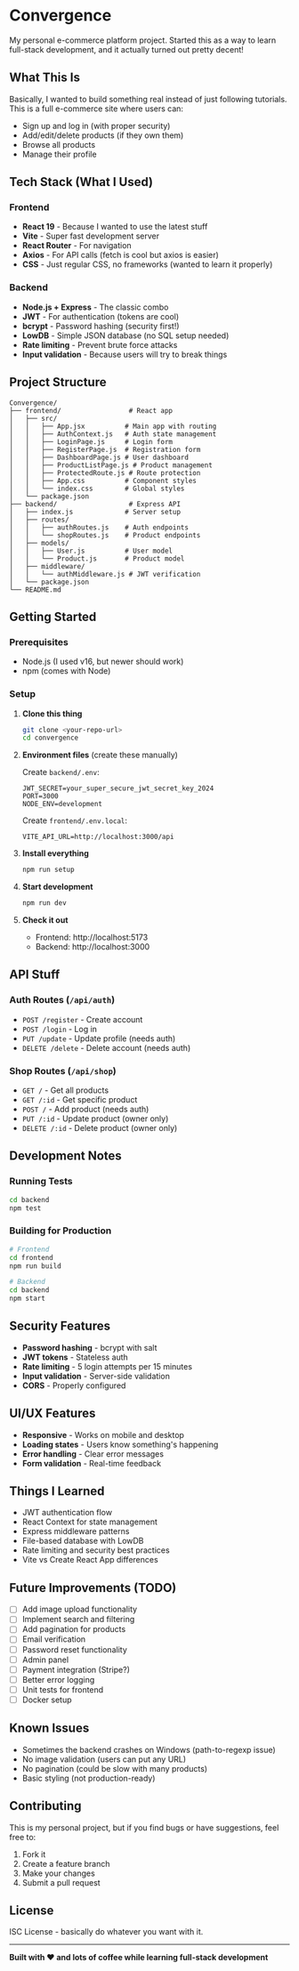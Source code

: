 # Convergence

My personal e-commerce platform project. Started this as a way to learn full-stack development, and it actually turned out pretty decent! 

## What This Is

Basically, I wanted to build something real instead of just following tutorials. This is a full e-commerce site where users can:
- Sign up and log in (with proper security)
- Add/edit/delete products (if they own them)
- Browse all products
- Manage their profile

## Tech Stack (What I Used)

### Frontend
- **React 19** - Because I wanted to use the latest stuff
- **Vite** - Super fast development server
- **React Router** - For navigation
- **Axios** - For API calls (fetch is cool but axios is easier)
- **CSS** - Just regular CSS, no frameworks (wanted to learn it properly)

### Backend  
- **Node.js + Express** - The classic combo
- **JWT** - For authentication (tokens are cool)
- **bcrypt** - Password hashing (security first!)
- **LowDB** - Simple JSON database (no SQL setup needed)
- **Rate limiting** - Prevent brute force attacks
- **Input validation** - Because users will try to break things

## Project Structure

```
Convergence/
├── frontend/                 # React app
│   ├── src/
│   │   ├── App.jsx          # Main app with routing
│   │   ├── AuthContext.js   # Auth state management
│   │   ├── LoginPage.js     # Login form
│   │   ├── RegisterPage.js  # Registration form
│   │   ├── DashboardPage.js # User dashboard
│   │   ├── ProductListPage.js # Product management
│   │   ├── ProtectedRoute.js # Route protection
│   │   ├── App.css          # Component styles
│   │   └── index.css        # Global styles
│   └── package.json
├── backend/                  # Express API
│   ├── index.js             # Server setup
│   ├── routes/
│   │   ├── authRoutes.js    # Auth endpoints
│   │   └── shopRoutes.js    # Product endpoints
│   ├── models/
│   │   ├── User.js          # User model
│   │   └── Product.js       # Product model
│   ├── middleware/
│   │   └── authMiddleware.js # JWT verification
│   └── package.json
└── README.md
```

## Getting Started

### Prerequisites
- Node.js (I used v16, but newer should work)
- npm (comes with Node)

### Setup

1. **Clone this thing**
   ```bash
   git clone <your-repo-url>
   cd convergence
   ```

2. **Environment files** (create these manually)
   
   Create `backend/.env`:
   ```env
   JWT_SECRET=your_super_secure_jwt_secret_key_2024
   PORT=3000
   NODE_ENV=development
   ```
   
   Create `frontend/.env.local`:
   ```env
   VITE_API_URL=http://localhost:3000/api
   ```

3. **Install everything**
   ```bash
   npm run setup
   ```

4. **Start development**
   ```bash
   npm run dev
   ```

5. **Check it out**
   - Frontend: http://localhost:5173
   - Backend: http://localhost:3000

## API Stuff

### Auth Routes (`/api/auth`)
- `POST /register` - Create account
- `POST /login` - Log in
- `PUT /update` - Update profile (needs auth)
- `DELETE /delete` - Delete account (needs auth)

### Shop Routes (`/api/shop`)
- `GET /` - Get all products
- `GET /:id` - Get specific product
- `POST /` - Add product (needs auth)
- `PUT /:id` - Update product (owner only)
- `DELETE /:id` - Delete product (owner only)

## Development Notes

### Running Tests
```bash
cd backend
npm test
```

### Building for Production
```bash
# Frontend
cd frontend
npm run build

# Backend
cd backend
npm start
```

## Security Features

- **Password hashing** - bcrypt with salt
- **JWT tokens** - Stateless auth
- **Rate limiting** - 5 login attempts per 15 minutes
- **Input validation** - Server-side validation
- **CORS** - Properly configured

## UI/UX Features

- **Responsive** - Works on mobile and desktop
- **Loading states** - Users know something's happening
- **Error handling** - Clear error messages
- **Form validation** - Real-time feedback

## Things I Learned

- JWT authentication flow
- React Context for state management
- Express middleware patterns
- File-based database with LowDB
- Rate limiting and security best practices
- Vite vs Create React App differences

## Future Improvements (TODO)

- [ ] Add image upload functionality
- [ ] Implement search and filtering
- [ ] Add pagination for products
- [ ] Email verification
- [ ] Password reset functionality
- [ ] Admin panel
- [ ] Payment integration (Stripe?)
- [ ] Better error logging
- [ ] Unit tests for frontend
- [ ] Docker setup

## Known Issues

- Sometimes the backend crashes on Windows (path-to-regexp issue)
- No image validation (users can put any URL)
- No pagination (could be slow with many products)
- Basic styling (not production-ready)

## Contributing

This is my personal project, but if you find bugs or have suggestions, feel free to:
1. Fork it
2. Create a feature branch
3. Make your changes
4. Submit a pull request

## License

ISC License - basically do whatever you want with it.

---

**Built with ❤️ and lots of coffee while learning full-stack development** 